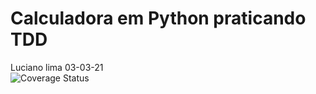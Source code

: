 <h1> Calculadora em Python praticando TDD </h1>


Luciano lima
03-03-21<br>
![Coverage Status](https://travis-ci.com/LucianoLimaNunes/calccest.svg?branch=main)


